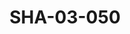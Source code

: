---
pid: SHA-03-050
title: SHA-03-050
language: en
collection: Sharhabil Ahmed
original_label: 
rights: Sharhabil Ahmed
location_of_original: Sharhabil Ahmed
photographer_or_studio: 
scanned_from: photograph 10.1 by 15.1
_date: 2000s
location: Egypt, Cairo
description: Sharhabil Ahmed with guitar
additional_notes: 
permission_display: 'yes'
on_server: 'no'
on_website: 'no'
permalink: /photopages/en/SHA-03-050.html
layout: photo-page
---